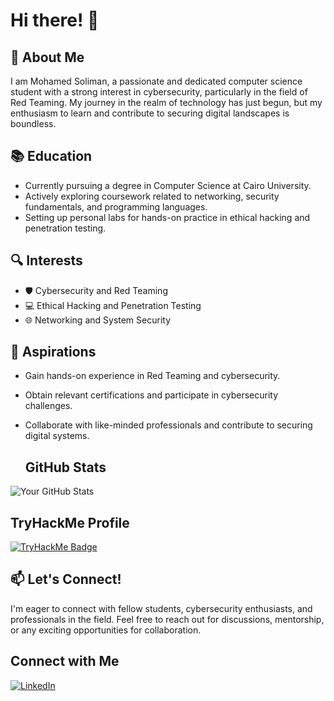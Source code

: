 # Hi there! 👋

## 🌟 About Me
I am Mohamed Soliman, a passionate and dedicated computer science student with a strong interest in cybersecurity, particularly in the field of Red Teaming. My journey in the realm of technology has just begun, but my enthusiasm to learn and contribute to securing digital landscapes is boundless.

## 📚 Education
- Currently pursuing a degree in Computer Science at Cairo University.
- Actively exploring coursework related to networking, security fundamentals, and programming languages.
- Setting up personal labs for hands-on practice in ethical hacking and penetration testing.

## 🔍 Interests
- 🛡️ Cybersecurity and Red Teaming
- 💻 Ethical Hacking and Penetration Testing
- 🌐 Networking and System Security

## 🚀 Aspirations
- Gain hands-on experience in Red Teaming and cybersecurity.
- Obtain relevant certifications and participate in cybersecurity challenges.
- Collaborate with like-minded professionals and contribute to securing digital systems.

  ## GitHub Stats
![Your GitHub Stats](https://github-readme-stats.vercel.app/api?username=Mohamednasser-0&show_icons=true&theme=radical)

## TryHackMe Profile
<a href="https://tryhackme.com/p/T4QI">
  <img src="https://tryhackme-badges.s3.amazonaws.com/T4QI.png" alt="TryHackMe Badge" />
</a>

## 📫 Let's Connect!
I'm eager to connect with fellow students, cybersecurity enthusiasts, and professionals in the field. Feel free to reach out for discussions, mentorship, or any exciting opportunities for collaboration.

## Connect with Me
[![LinkedIn](https://img.shields.io/badge/LinkedIn-Mohamed_soliman-blue)](https://www.linkedin.com/in/mohamed-soliman-🇵🇸-00202324b)

